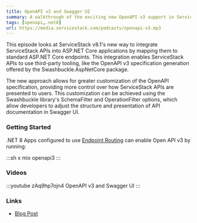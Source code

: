 ```yaml
---
title: OpenAPI v3 and Swagger UI
summary: A walkthrough of the exciting new OpenAPI v3 support in ServiceStack v8.1
tags: [openapi,.net8]
url: https://media.servicestack.com/podcasts/openapi-v3.mp3
---
```


This episode looks at ServiceStack v8.1's new way to integrate ServiceStack APIs into 
ASP.NET Core applications by mapping them to standard ASP.NET Core endpoints. 
This integration enables ServiceStack APIs to use third-party tooling, like the OpenAPI v3 
specification generation offered by the Swashbuckle.AspNetCore package. 

The new approach allows for greater customization of the OpenAPI specification, providing more 
control over how ServiceStack APIs are presented to users. This customization can be achieved 
using the Swashbuckle library's SchemaFilter and OperationFilter options, which allow developers 
to adjust the structure and presentation of API documentation in Swagger UI.

### Getting Started

.NET 8 Apps configured to use [Endpoint Routing](https://docs.servicestack.net/endpoint-routing) can enable Open API v3 by running:

:::sh
x mix openapi3
:::

### Videos

:::youtube zAq9hp7ojn4
OpenAPI v3 and Swagger UI
:::

### Links

- [Blog Post](/posts/openapi-v3)
